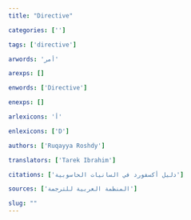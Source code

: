 ```yaml
---
title: "Directive"

categories: ['']

tags: ['directive']

arwords: 'أمر'

arexps: []

enwords: ['Directive']

enexps: []

arlexicons: 'أ'

enlexicons: ['D']

authors: ['Ruqayya Roshdy']

translators: ['Tarek Ibrahim']

citations: ['دليل أكسفورد في السانيات الحاسوبية']

sources: ['المنظمة العربية للترجمة']

slug: ""
---
```


